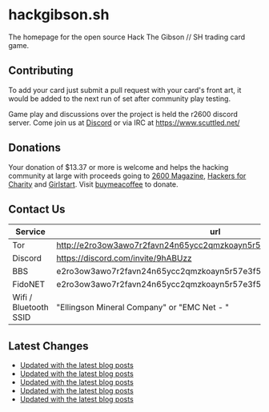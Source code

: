 # hackgibson.sh
The homepage for the open source Hack The Gibson // SH trading card game.


## Contributing

To add your card just submit a pull request with your card's front art, it would be added to the next run of set after community play testing.

Game play and discussions over the project is held the r2600 discord server. Come join us at [Discord](https://discord.com/invite/9hABUzz) or via IRC at https://www.scuttled.net/


## Donations

Your donation of $13.37 or more is welcome and helps the hacking community at large with proceeds going to [2600 Magazine](https://2600.com/), [Hackers for Charity](https://hackersforcharity.org) and [Girlstart](https://girlstart.org).  Visit [buymeacoffee](https://www.buymeacoffee.com/hackgibson.sh) to donate.


## Contact Us

Service | url
-|-
Tor | http://e2ro3ow3awo7r2favn24n65ycc2qmzkoayn5r57e3f56nvjwdcgg32ad.onion
Discord | https://discord.com/invite/9hABUzz
BBS | e2ro3ow3awo7r2favn24n65ycc2qmzkoayn5r57e3f56nvjwdcgg32ad.onion:23
FidoNET | e2ro3ow3awo7r2favn24n65ycc2qmzkoayn5r57e3f56nvjwdcgg32ad.onion:24554
Wifi / Bluetooth SSID | "Ellingson Mineral Company" or "EMC Net - <fidonet address>"

## Latest Changes
<!-- BLOG-POST-LIST:START -->
- [Updated with the latest blog posts](https://github.com/DFW2600/hackgibson.sh/commit/3f7d2ebceabb5a1aacd4a9c22090ae696b85bc2f)
- [Updated with the latest blog posts](https://github.com/DFW2600/hackgibson.sh/commit/307a7f7389c98670e20936ac47621a307e894f5d)
- [Updated with the latest blog posts](https://github.com/DFW2600/hackgibson.sh/commit/70444d785800dfd9da74035de1a6c8ea1ea68b9f)
- [Updated with the latest blog posts](https://github.com/DFW2600/hackgibson.sh/commit/12a5485a1475739ead0dbba20690991b7a661278)
- [Updated with the latest blog posts](https://github.com/DFW2600/hackgibson.sh/commit/dfd94f36999233258b61713f2f9c27197d00d3f1)
<!-- BLOG-POST-LIST:END -->

